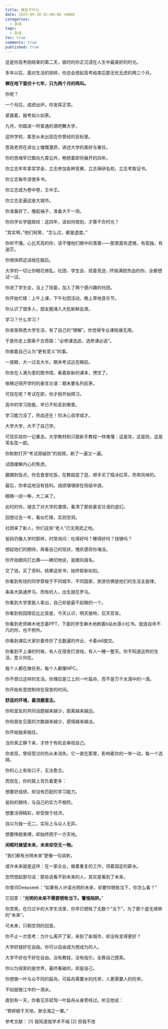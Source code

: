 ```yaml
---
title: 我在干什么
date: 2025-09-30 01:00:00 +0800
categories:
  - 杂谈
tags:
  - 杂谈
toc: true
comments: true
published: true
---
```

这是你高考刚结束的第二天，彼时的你正沉浸在人生中最美好的时光。

多年以后，面对生活的琐碎，你总会想起高考结束后那无忧无虑的两三个月。

**蝉在地下蛰伏十七年，只为两个月的鸣叫。**

你呢？

一个月后，成绩出炉。你发挥正常。

紧接着，报考如火如荼。

九月，你踏进一所普通的酒吧舞大学，

这所学校，甚至从未出现在你曾经的目标里。

思政老师在讲台上慷慨激昂，讲述大学的美好与重任。

你的思绪早已飘向九霄云外，畅想着即将展开的四年。

你立志年年拿奖学金，立志参加各种竞赛，立志保研名校，立志考取证书。

你立志每年读很多书。

你立志成为卷中卷，王中王。

你立志走遍这座大城市。

你准备好了。撸起袖子，准备大干一场。

你向学长学姐取经：这四年，该如何规划，才算不负时光？

“其实啊，”他们轻笑，“怎么过，都是虚度。”

你听不懂。心比天高的你，读不懂他们眼中的落寞——那里面有遗憾，有孤独，有迷茫。

你很快把这话抛在脑后。

大学的一切让你眼花缭乱。社团、学生会、班委竞选…怀揣满腔热血的你，全都想试一试。

你进了学生会，当上了班委，加入了两个感兴趣的社团。

你开始忙碌：上午上课，下午社团活动，晚上草地音乐节。

你认识了很多人，朋友圈涌入大批新鲜血液。

学习？什么学习？

你渐渐熟悉大学生活，有了自己的“理解”。你觉得专业课枯燥无用。

于是你走上那条千古奇路：“必修课选逃，选修课必逃”。

你做着自己认为“更有意义”的事。

一晃眼，大一过去大半。期末考试近在眼前。

你坐在人满为患的图书馆，看着崭新的课本，愣住了。

依稀记得开学时的豪言壮语：期末要名列前茅。

可现在呢？考试在即，你才刚开始预习。

高中的学习技能，早已不知丢到哪里。

学习能力没了，热血还在！你决心自学成才。

大学大学，大不了自己学。

可现实给你一记重击。大学教材和只狼新手教程一样难懂：这是攻，这是防，这是苇名弦一郎。

你默默打开“考试周破防”的视频，刷了一遍又一遍。

试图缓解内心的焦虑。

磨蹭到饭点，你去食堂吃饭，在教超逛了逛，顺手买了瓶冰红茶，热带风味的。

最后，你幸运地没有挂科。成绩堪堪排在班级中游。

眼睛一闭一睁，大二来了。

此时的你，褪去了对大学的激情，看清了那些豪言壮语的虚幻。

回想过去一年，看似忙碌，实则空洞。

社团来了新人，你们这些“老人”已无用武之地。

爸妈仍像入学时那样，时常询问：吃得好吗？睡得好吗？钱够吗？

想起他们的期待，再看自己的现状，愧疚感将你淹没。

你开始跟风打比赛——确切地说，是跟风报名。

交了钱，买了资料。结果这些书，始终崭新如初。

你看到有钱的同学穿梭于不同城市、不同国家，旅游仿佛是他们的生活主旋律。

条条大路通罗马，而有的人，出生就在罗马。

你看到大学里能人辈出，自己却是最不起眼的一个。

你看到校园情侣比比皆是，今天认识，明天接吻，后天官宣。

你看到老师麻木地念着PPT，下面的学生麻木地刷着b站水源小红书。就连自命不凡的你，也不例外。

你看到课后大家抄着传抄了无数遍的作业，卡着ddl提交。

你看到不上课的时候，有人在宿舍打游戏，有人一睡一整天。你不知道这样的生活，意义何在。

每个人都在做任务。每个人都像NPC。

你不想过这样的生活。你理应是江上的一叶扁舟，而不是万千水滴中的一滴。

你开始有意控制待在宿舍的时间。

**舒适的环境，最消磨意志。**

你和室友的共同话题越来越少，距离越来越远。

你和朋友见面的次数越来越少，感情越来越淡。

你开始独来独往。

当你真正静下来，才终于有机会审视自己。

你发现，曾经受过的伤从未消失。它一直在那里，影响着你的一举一动，每一个选择。

你的心上有些口子，无法愈合。

而现在，你的肩上背负着更多：

想要好成绩，却没有匹配的学习能力。

爸妈的期待，与自己的实力不相符。

想要活得精彩，却受限于经济。

自以为独一无二，实际上与众人无异。

想要挣脱束缚，却始终困于一方天地。

**闲暇时展望未来，未来却空无一物。**

“我们都有光明未来”更像一句讽刺，

或许未来就是这样：在一家企业，做着重复的工作，领着固定的薪水。

忽然想起那句话：那些说看不到未来的人，其实是看到了未来。

你曾问Deepseek：“如果有人许诺光明的未来，却要你牺牲当下，你怎么看？”

它回答：“**光明的未来不需要牺牲当下。警惕陷阱。**”

你苦笑。在已过半的大学生活里，你早已牺牲了无数个“当下”，为了那个虚无缥缈的“未来”。

可未来，只剩空洞的回音。

你不止一次思考：为什么离开了家，来到了新城市，却没有变得更好？

大学好就好在自由。你可以自由成为想成为的人。

大学不好也不好在自由。没有教程，没有指引，全靠自己摸索。

你以为探索的是世界，最终看破的，却是自己。

你想做一叶与众不同的扁舟。可扁舟需要水的托举，人更需要人的托举。

不如就做江中的一滴水。

直到有一天，你看见苏轼驾一叶扁舟从身旁经过。听见他说：

“寄蜉蝣于天地，渺沧海之一粟。”


参考文献：
[1] 我知道我学术不端
[2] 但我不改